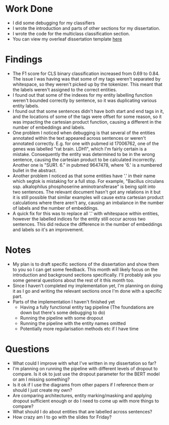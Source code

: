 # Work Done
* I did some debugging for my classifiers
* I wrote the introduction and parts of other sections for my dissertation.
* I wrote the code for the multiclass classification section.
* You can view my overleaf dissertation template [here](https://www.overleaf.com/read/sffzvhfckzyd)

# Findings
* The F1 score for CLS binary classification increased from 0.69 to 0.84. The issue I was having was that some of my tags weren't separated by whitespace, so they weren't picked up by the tokenizer. This meant that the labels weren't assigned to the correct entities.
* I found out that some of the indexes for my entity labelling function weren't bounded correctly by sentence, so it was duplicating various entity labels.
* I found out that some sentences didn't have both start and end tags in it, and the locations of some of the tags were offset for some reason, so it was impacting the cartesian product function, causing a different in the number of embeddings and labels.
* One problem I noticed when debugging is that several of the entities annotated within the text appeared across sentences or weren't annotated correctly. E.g. for one with pubmed id 17006762, one of the genes was labelled "rat brain. LDH1", which I'm fairly certain is a mistake. Consequently the entity was determined to be in the wrong sentence, causing the cartesian product to be calculated incorrectly. Another one is "SUR1. 6." in pubmed 9647478, where '6.' is a numbered bullet in the abstract.
* Another problem I noticed as that some entities have '.' in their name which segtok is mistaking for a full stop. For example, "Bacillus circulans ssp. alkalophilus phosphoserine aminotransferase" is being split into two sentences. The relevant document hasn't got any relations in it but it is still possible that similar examples will cause extra cartesian product calculations where there aren't any, causing an imbalance in the number of labels and the number of embeddings.
* A quick fix for this was to replace all '.' with whitespace within entities, however the labelled indices for the entity still occur across two sentences. This did reduce the difference in the number of embeddings and labels so it's an improvement.

# Notes
* My plan is to draft specific sections of the dissertation and show them to you so I can get some feedback. This month will likely focus on the introduction and background sections specifically. I'll probably ask you some general questions about the rest of it this month too.
* Since I haven't completed my implementation yet, I'm planning on doing it as I go and writing the relevant sections once I'm done with a specific part.
* Parts of the implementation I haven't finished yet
    * Having a fully functional entity tag pipeline (The foundations are down but there's some debugging to do)
    * Running the pipeline with some dropout
    * Running the pipeline with the entity names omitted
    * Potentially more regularisation methods etc if I have time

# Questions
* What could I improve with what I've written in my dissertation so far?
* I'm planning on running the pipeline with different levels of dropout to compare. Is it ok to just use the dropout parameter for the BERT model or am I missing something?
* Is it ok if I use the diagrams from other papers if I reference them or should I just create my own?
* Are comparing architectures, entity marking/masking and applying dropout sufficient enough or do I need to come up with more things to compare? 
* What should I do about entities that are labelled across sentences?
* How crazy am I to go with the slides for Friday?